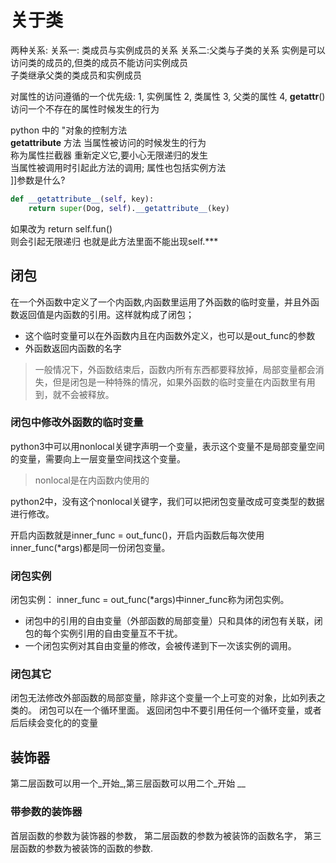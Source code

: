 
# 关于类

两种关系:
关系一: 类成员与实例成员的关系
关系二:父类与子类的关系
实例是可以访问类的成员的,但类的成员不能访问实例成员  
子类继承父类的类成员和实例成员

对属性的访问遵循的一个优先级:
1, 实例属性
2, 类属性
3, 父类的属性
4, __getattr__() 访问一个不存在的属性时候发生的行为

python 中的 "对象的控制方法  
 __getattribute__ 方法
 当属性被访问的时候发生的行为  
 称为属性拦截器
 重新定义它,要小心无限递归的发生  
 当属性被调用时引起此方法的调用;  属性也包括实例方法  
 ]]参数是什么?

```python
def __getattribute__(self, key):
    return super(Dog, self).__getattribute__(key)
```

如果改为 return self.fun()  
则会引起无限递归
也就是此方法里面不能出现self.***

## 闭包

在一个外函数中定义了一个内函数,内函数里运用了外函数的临时变量，并且外函数返回值是内函数的引用。这样就构成了闭包；

- 这个临时变量可以在外函数内且在内函数外定义，也可以是out_func的参数
- 外函数返回内函数的名字

> 一般情况下，外函数结束后，函数内所有东西都要释放掉，局部变量都会消失，但是闭包是一种特殊的情况，如果外函数的临时变量在内函数里有用到，就不会被释放。




### 闭包中修改外函数的临时变量

python3中可以用nonlocal关键字声明一个变量，表示这个变量不是局部变量空间的变量，需要向上一层变量空间找这个变量。
> nonlocal是在内函数内使用的

python2中，没有这个nonlocal关键字，我们可以把闭包变量改成可变类型的数据进行修改。

开启内函数就是inner_func = out_func()，开启内函数后每次使用inner_func(*args)都是同一份闭包变量。

### 闭包实例

闭包实例：  inner_func = out_func(*args)中inner_func称为闭包实例。

- 闭包中的引用的自由变量（外部函数的局部变量）只和具体的闭包有关联，闭包的每个实例引用的自由变量互不干扰。
- 一个闭包实例对其自由变量的修改，会被传递到下一次该实例的调用。

### 闭包其它

闭包无法修改外部函数的局部变量，除非这个变量一个上可变的对象，比如列表之类的。
闭包可以在一个循环里面。
返回闭包中不要引用任何一个循环变量，或者后后续会变化的的变量

## 装饰器

第二层函数可以用一个_开始_,第三层函数可以用二个_开始 __

### 带参数的装饰器

首层函数的参数为装饰器的参数，
第二层函数的参数为被装饰的函数名字，
第三层函数的参数为被装饰的函数的参数.
